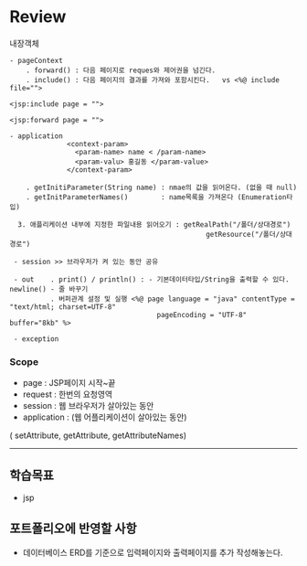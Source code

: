 # Review
내장객체
```
- pageContext
    . forward() : 다음 페이지로 reques와 제어권을 넘긴다.
    . include() : 다음 페이지의 결과를 가져와 포함시킨다.   vs <%@ include file="">
                                                            <jsp:include page = "">
                                                            <jsp:forward page = "">

- application
              <context-param>
                <param-name> name < /param-name>
                <param-valu> 홍길동 </param-value>
              </context-param>

    . getInitiParameter(String name) : nmae의 값을 읽어온다. (없을 때 null)
    . getInitParameterNames()        : name목록을 가져온다 (Enumeration타입)
    
  3. 애플리케이션 내부에 지정한 파일내용 읽어오기 : getRealPath("/폴더/상대경로")
                                                getResource("/폴더/상대경로")
                                                
 - session >> 브라우저가 켜 있는 동안 공유
 
 - out    . print() / println() : - 기본데이터타입/String을 출력할 수 있다. newline() - 줄 바꾸기
          . 버퍼관계 설정 및 실행 <%@ page language = "java" contentType = "text/html; charset=UTF-8"
                                    pageEncoding = "UTF-8" buffer="8kb" %>
                                  
 - exception

```

### Scope
- page : JSP페이지 시작~끝
- request : 한번의 요청영역
- session : 웹 브라우저가 살아있는 동안
- application : (웹 어플리케이션이 살아있는 동안)

( setAttribute, getAttribute, getAttributeNames)



-----------------------------------------------------

## 학습목표
- jsp

## 포트폴리오에 반영할 사항
- 데이터베이스 ERD를 기준으로 입력페이지와 출력페이지를 추가 작성해놓는다.
